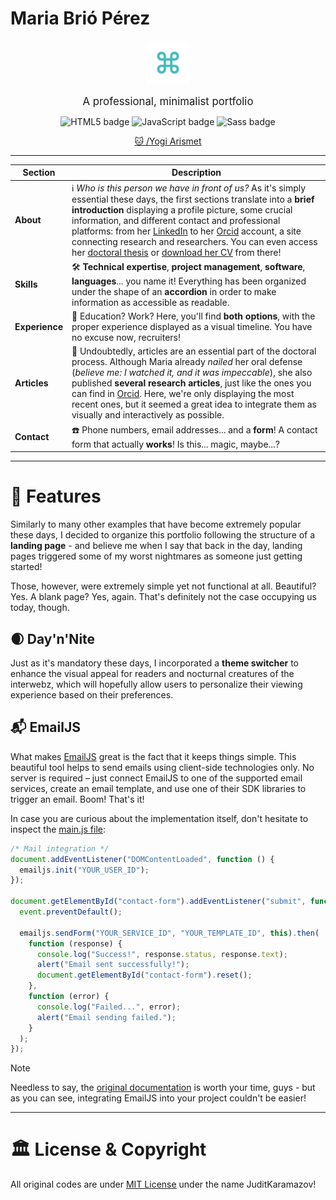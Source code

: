 # Maria Brió Pérez

<p align="center">
  <a href="https://arismetyogi.vercel.app">
    <img src="/assets/favicon/android-chrome-192x192.png" width="70" alt="Portfolio's favicon.">
  </a>
</p>
<p align="center">
  <span style="font-size: larger;">A professional, minimalist portfolio</span>
</p>

<div align="center">
  <img src="https://img.shields.io/badge/html5-%23E34F26.svg?style=for-the-badge&logo=html5&logoColor=white" alt="HTML5 badge" title="HTML" />
  <img src="https://img.shields.io/badge/javascript-%23323330.svg?style=for-the-badge&logo=javascript&logoColor=%23F7DF1E" alt="JavaScript badge" title="JavaScript" />
  <img src="https://img.shields.io/badge/Sass-CC6699?style=for-the-badge&logo=sass&logoColor=white" alt="Sass badge" title="Sass" />
</div>

<p align="center">
  <a href="https:/github.com/arismetyogi">🐱 /Yogi Arismet</a>
</p>
<!-- <p align="center">
  <a href="https://karamazfolio.xyz/">📍 Portfolio</a>
</p>
<p align="center">
  <a href="https://karamablog.xyz">☕ Blog</a>
</p> -->

---

<!-- ## Table of Contents

- [🔧 Getting Started](#-getting-started)
- [🚪 Introduction](#-introduction)
- [💾 Content](#-content)
- [🔮 Features](#-features)
  - [🌒 Day'n'Nite](#-daynnite)
  - [📬 EmailJS](#-emailjs)
  - [📜 Single page](#-single-page)
  - [🖼️ Swiper](#-swiper)
- [💄 Style](#-style)
- [🥳 Immense thanks to them awesome Sponsors](#-immense-thanks-to-them-awesome-sponsors)
- [🏛 License & Copyright](#-license--copyright)

---

# 🔧 Getting Started

As surprising as it might sound after such a long time experimenting with different libraries and frameworks, this project is based upon the essential elements giving our work _real_ sense: [HTML](https://developer.mozilla.org/en-US/docs/Web/HTML), [Sass](https://sass-lang.com/) (also known as "CSS with superpowers". Woah!), and minimal usage of [JavaScript](https://developer.mozilla.org/en-US/docs/Web/JavaScript). Back to the roots, guys.

Undoubtedly (and before someone tries to kill me), CSS is among the core languages of the open web and is standardized across Web browsers, as we all know. When it comes to Sass, it's usually described as the most mature, stable, and powerful professional-grade CSS extension language in the world. Actively supported and developed by a consortium of several tech companies and hundreds of developers, there are an endless number of frameworks built with Sass, like [Bootstrap](https://getbootstrap.com/), for instance. Quite an interesting frontend toolkit, in my opinion.

Independently of that, and just in case you are not familiar with Sass, I would highly recommend giving the [New Live Sass Compiler](https://marketplace.visualstudio.com/items?itemName=ritwickdey.live-sass) a try now that the old one is deprecated. Keep something in mind, though: there is no "best" here. If anything, the "best" option will always be the one that fits _your specific needs_ better, so feel free to give different tools until you find **the** one for your future project!

---

# 🚪 Introduction

Looking for a job should indeed be considered a job in itself. Regardless of how pessimistic the previous statement might sound, I've never experienced something as depressing, draining, and exhausting as trying to find _something_, whatever it is, wherever it is.

Some months ago, during quite a casual conversation with a senior programmer who allowed me to express my doubts, insecurities, and fears regarding the sector itself, he highlighted the importance of having not only a well-structured curriculum (or LinkedIn page) but an even better organized, clean, and polished portfolio. "Recruiters do not have the time". "Only keywords matter". "Some positions are not truly open, in the end". Although I always kept this portfolio idea in mind (you can find my own one [here](https://karamazfolio.xyz/), in case you are curious), recruiters' minds and behaviors are still a mystery to me - and I am _not_ the only one feeling lost and vulnerable.

Certificates. Trainings. Degrees. We have a huge vested interest in them, partly because it's education that's meant to take us into this future that we can't grasp. I am not denying the inherent truth of it, though; a solid education is a pretty easy thing to carry around, yet our approach to education requires a deep reform. Similarly, the lack of educational and professional opportunities should be discussed and addressed, but that's a story for another night. Today, we'll focus on the importance of portfolios, which may significantly define our success while trying to find an opportunity.

![Maria's portfolio.](/assets/screenshots/MariaBrioPortfolio-01.png)

After admiring the above image, I would _definitely_ hire such a professional, for instance - no matter the barriers to job success we all face.

---

# 💾 Content

Some of you are _naturals_ here; don't dare try to fool me. Now, can you guess what's inside this "metaphorical floppy disk", aka [the beautiful portfolio I made for Maria Brió Pérez](https://mariabrio.vercel.app)? Fear not: we will keep it as simplified and accessible as usual. -->

| Section        | Description                                                                                                                                                                                                                                                                                                                                                                                                                                                                                                                                                                                                                                                    |
| -------------- | -------------------------------------------------------------------------------------------------------------------------------------------------------------------------------------------------------------------------------------------------------------------------------------------------------------------------------------------------------------------------------------------------------------------------------------------------------------------------------------------------------------------------------------------------------------------------------------------------------------------------------------------------------------- |
| **About**      | ℹ️ _Who is this person we have in front of us?_ As it's simply essential these days, the first sections translate into a **brief introduction** displaying a profile picture, some crucial information, and different contact and professional platforms: from her [LinkedIn](https://www.linkedin.com/in/mariabrioperez/) to her [Orcid](https://orcid.org/0000-0002-6328-9556) account, a site connecting research and researchers. You can even access her [doctoral thesis](https://research.utwente.nl/en/publications/a-journey-towards-responsive-and-circular-polymer-brushes-design-) or [download her CV](/assets/MariaBrioPerez-CV.pdf) from there! |
| **Skills**     | 🛠️ **Technical expertise**, **project management**, **software**, **languages**... you name it! Everything has been organized under the shape of an **accordion** in order to make information as accessible as readable.                                                                                                                                                                                                                                                                                                                                                                                                                                      |
| **Experience** | 💼 Education? Work? Here, you'll find **both options**, with the proper experience displayed as a visual timeline. You have no excuse now, recruiters!                                                                                                                                                                                                                                                                                                                                                                                                                                                                                                         |
| **Articles**   | 📑 Undoubtedly, articles are an essential part of the doctoral process. Although Maria already _nailed_ her oral defense (_believe me: I watched it, and it was impeccable_), she also published **several research articles**, just like the ones you can find in [Orcid](https://orcid.org/0000-0002-6328-9556). Here, we're only displaying the most recent ones, but it seemed a great idea to integrate them as visually and interactively as possible.                                                                                                                                                                                                   |
| **Contact**    | ☎️ Phone numbers, email addresses... and a **form**! A contact form that actually **works**! Is this... magic, maybe...?                                                                                                                                                                                                                                                                                                                                                                                                                                                                                                                                       |

---

# 🔮 Features

Similarly to many other examples that have become extremely popular these days, I decided to organize this portfolio following the structure of a **landing page** - and believe me when I say that back in the day, landing pages triggered some of my worst nightmares as someone just getting started!

Those, however, were extremely simple yet not functional at all. Beautiful? Yes. A blank page? Yes, again. That's definitely not the case occupying us today, though.

## 🌒 Day'n'Nite

Just as it's mandatory these days, I incorporated a **theme switcher** to enhance the visual appeal for readers and nocturnal creatures of the interwebz, which will hopefully allow users to personalize their viewing experience based on their preferences.

<!-- ![Dark mode.](/assets/screenshots/MariaBrioPortfolio-02.png) -->

## 📬 EmailJS

What makes [EmailJS](https://www.emailjs.com/) great is the fact that it keeps things simple. This beautiful tool helps to send emails using client-side technologies only. No server is required – just connect EmailJS to one of the supported email services, create an email template, and use one of their SDK libraries to trigger an email. Boom! That's it!

<!-- ![EmailJS integration.](/assets/screenshots/MariaBrioPortfolio-03.png) -->

In case you are curious about the implementation itself, don't hesitate to inspect the [main.js file](/js/main.js):

```javascript
/* Mail integration */
document.addEventListener("DOMContentLoaded", function () {
  emailjs.init("YOUR_USER_ID");
});

document.getElementById("contact-form").addEventListener("submit", function (event) {
  event.preventDefault();

  emailjs.sendForm("YOUR_SERVICE_ID", "YOUR_TEMPLATE_ID", this).then(
    function (response) {
      console.log("Success!", response.status, response.text);
      alert("Email sent successfully!");
      document.getElementById("contact-form").reset();
    },
    function (error) {
      console.log("Failed...", error);
      alert("Email sending failed.");
    }
  );
});
```

> [!NOTE]
> Needless to say, the [original documentation](https://www.emailjs.com/docs/) is worth your time, guys - but as you can see, integrating EmailJS into your project couldn't be easier!

<!-- ## 📜 Single page

Truth said, one of the factors allowing me to realize that I'm indeed _evolving into the Lola Flores of the coding sector_ is that now, I can tell when I should (or shouldn't) overcomplicate my life. As programmers, our main goal is solving problems - and not all issues require the same tools, not even intricate ones.

In this case, the idea I had in mind was simple: a clean, minimalist, compact portfolio allowing users to get a clear insight into who Maria _is_ as a professional. That's why, independently of my toxic relationship with React, NextJS, or Astro, I chose my best warriors: the tools that started it all. My coding roots, so to speak.

![Single page portfolio.](/assets/screenshots/MariaBrioPortfolio-04.png)

## 🖼️ Swiper

Swiper is considered one of the most modern free and open-source mobile touch slider with hardware-accelerated transitions - websites, web apps, and mobile native/hybrid apps are no exception!

In this case, I found it to be an extremely useful tool to display some of Maria's most recent works instead of listing them:

![Swiper integration.](/assets/screenshots/MariaBrioPortfolio-05.png)

> [!NOTE]
> If you don't want to include Swiper files in your project, remember that you may use it from CDN instead. For more information, here's the link to [Swiper's docs](https://swiperjs.com/get-started).

---

# 💄 Style

As stated in the previous sections, what inspired the creation of this project was, on the one hand, the **importance and weight that these websites gained in recent times**, as no one would dare doubt that a career portfolio can help illustrate our professional accomplishments, talents, abilities, and attitudes to prospective employers. However, that's definitely not the entire story.

Job searching puts you in a dark place. Day in and day out, you find yourself going through postings and getting asked to do some online assessments, but you rarely get any calls for interviews. We all know the theory: "Take care of your physical, mental, and emotional needs". "Seek support". "Separate your identity from your job status". We all try, yet it feels we are somehow failing at staying focused, as this vicious cycle of constant silence and rejection doesn't truly allow us to see the light at the end of the tunnel.

Although these thoughts never leave my mind, today I woke up thinking of the **incredibly talented professionals** I have around - and **Maria** was the first example that came to mind. In all honesty, I highly doubt any employer could find someone as devoted, rigorous, attentive, and capable as she is.

After having my coffee, **I thought of her incredible curriculum**. Many articles and professional successes came to mind, too. For whatever reason, **I imagined a clean, simple, and minimalist platform allowing recruiters to find some useful keywords**, then **jumping into her CV** and finding the woman _I_ see. The professional that _I know_. A simple portfolio built on HTML, Sass, and JavaScript seemed to be the ideal way of expressing not only achievements but also attitudes and intentions. "Green, green... sounds 'sustainable' enough. How about green, then? And her articles... I would love people to _see_ them in the most direct way possible!" Immediately after my coffee, I started working. Why? Oh, my, my...

This person, who happens to be the main protagonist of today's repository, is an **outstanding professional**, indeed. She's even better as a person, though - and if this little "gift" can bring a smile to her face, I can consider myself more than satisfied. She does not deserve less. If anything, she **deserves to be seen and valued**.

---

# 🥳 Immense thanks to them awesome Sponsors

Now that I irremediably entered the emotional zone, let's not forget that these words, projects, and general mayhem wouldn't exist without the presence, help, and patience of my amazing Sponsor,`@Entreprises LEMRHALI` - the one who gave me an opportunity when others didn't. Funnily enough, I just mentioned that my dear Doctor Maria deserves to be seen and valued, yet I am not quite good at paying attention to my own words and advice.

As you surely know by now, that's only part of the process; eventually, we will all start seeing, understanding, and appreciating the real value inside of us - you included. Because you don't deserve less, either.

For the past, present, and future moments, `thank you`. You are an extremely beautiful human being.

<p align="center">
  <img src="https://raw.githubusercontent.com/JuditKaramazov/InsightsFromJuniorToFutureSeniors/main/images/lemrhali-logo.png" width="140" alt="Original Lemrhali Entreprises logo."
    style="filter: drop-shadow(0px 0px 10px rgba(0, 0, 0, .7));">
</p> -->

---

# 🏛 License & Copyright

All original codes are under [MIT License](LICENSE.txt) under the name JuditKaramazov!

<!-- <br />

---

<h1 align="center">
  <a href="https://karamazfolio.xyz/"><img src="https://raw.githubusercontent.com/JuditKaramazov/JuditKaramazfolio/a7b1825e33711948f51e53e249751761e1779f56/public/karamaBrand.png" width="80" height="80" alt="Original Karama logo asset.">
</h1>
<h2 align="center">
  <a href="https://www.buymeacoffee.com/JuditKaramazov" target="_blank"><img src="https://cdn.buymeacoffee.com/buttons/v2/default-yellow.png" alt="Buy Me A Coffee" style="height: 50px !important;width: 197px !important;" ></a>
</h2> -->
